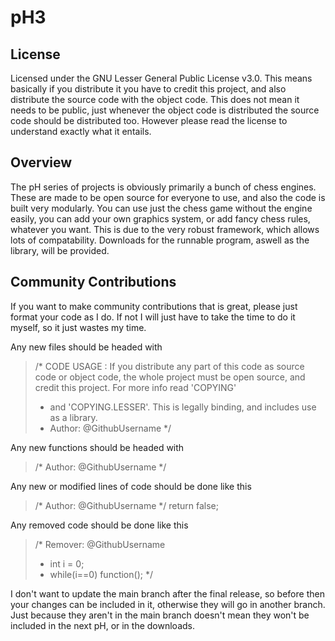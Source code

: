 # pH3

## License

Licensed under the GNU Lesser General Public License v3.0.
This means basically if you distribute it you have to credit this project, and also distribute the source code with the object code. This does not mean it needs to be public, just whenever the object code is distributed the source code should be distributed too. However please read the license to understand exactly what it entails.

## Overview

The pH series of projects is obviously primarily a bunch of chess engines. These are made to be open source for everyone to use, and also the code is built very modularly. You can use just the chess game without the engine easily, you can add your own graphics system, or add fancy chess rules, whatever you want. This is due to the very robust framework, which allows lots of compatability. Downloads for the runnable program, aswell as the library, will be provided.

## Community Contributions

If you want to make community contributions that is great, please just format your code as I do. If not I will just have to take the time to do it myself, so it just wastes my time.

Any new files should be headed with
> /* CODE USAGE : If you distribute any part of this code as source code or object code, the whole project must be open source, and credit this project. For more info read 'COPYING'
>  * and 'COPYING.LESSER'. This is legally binding, and includes use as a library.
>  * Author: @GithubUsername
>  */

Any new functions should be headed with
> /* Author: @GithubUsername \*/

Any new or modified lines of code should be done like this
> /* Author: @GithubUsername \*/ return false;

Any removed code should be done like this
> /* Remover: @GithubUsername
>  * int i = 0;
>  * while(i==0) function();
>  \*/

I don't want to update the main branch after the final release, so before then your changes can be included in it, otherwise they will go in another branch. Just because they aren't in the main branch doesn't mean they won't be included in the next pH, or in the downloads.
